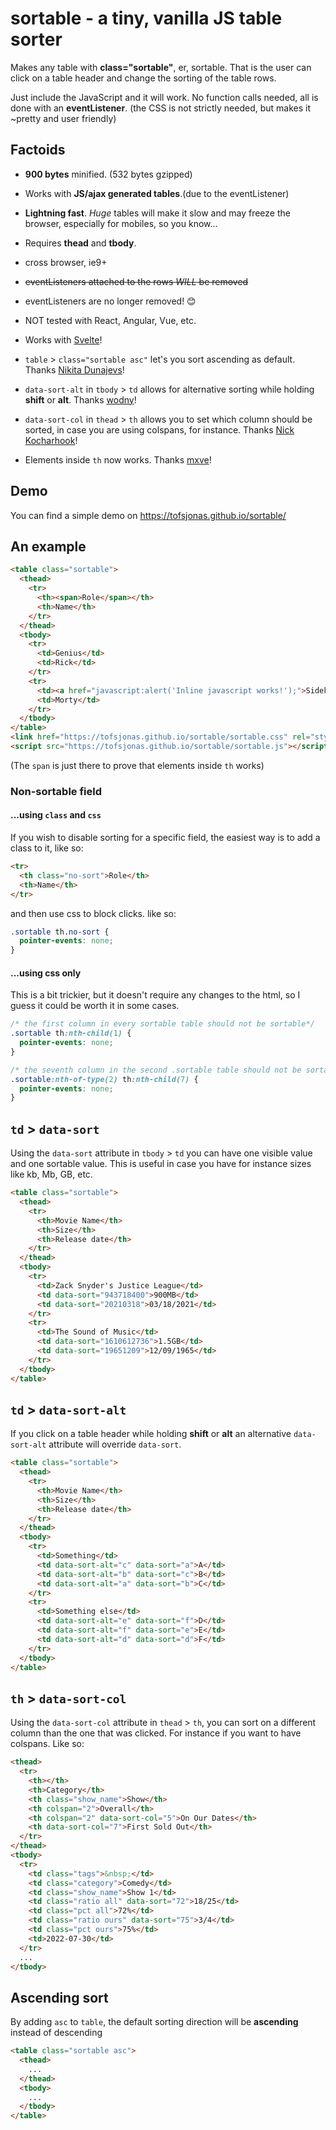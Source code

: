 # sortable - a tiny, vanilla JS table sorter

Makes any table with **class="sortable"**, er, sortable. That is the user can click on a table header and change the sorting of the table rows.

Just include the JavaScript and it will work. No function calls needed, all is done with an **eventListener**.
(the CSS is not strictly needed, but makes it ~pretty and user friendly)

## Factoids

- **900 bytes** minified. (532 bytes gzipped)

- Works with **JS/ajax generated tables**.(due to the eventListener)

- **Lightning fast**. _Huge_ tables will make it slow and may freeze the browser, especially for mobiles, so you know...

- Requires **thead** and **tbody**.

- cross browser, ie9+

- ~~eventListeners attached to the rows _WILL_ be removed~~
- eventListeners are no longer removed! 😊

- NOT tested with React, Angular, Vue, etc.

- Works with [Svelte](https://svelte.dev/)!

- `table` > `class="sortable asc"` let's you sort ascending as default. Thanks [
  Nikita Dunajevs](https://github.com/dunajevs)!

- `data-sort-alt` in `tbody` > `td` allows for alternative sorting while holding **shift** or **alt**. Thanks [wodny](https://github.com/wodny)!

- `data-sort-col` in `thead` > `th` allows you to set which column should be sorted, in case you are using colspans, for instance. Thanks [Nick Kocharhook](https://github.com/nk9)!

- Elements inside `th` now works. Thanks [mxve](https://github.com/mxve)!

## Demo

You can find a simple demo on <https://tofsjonas.github.io/sortable/>

## An example

```html
<table class="sortable">
  <thead>
    <tr>
      <th><span>Role</span></th>
      <th>Name</th>
    </tr>
  </thead>
  <tbody>
    <tr>
      <td>Genius</td>
      <td>Rick</td>
    </tr>
    <tr>
      <td><a href="javascript:alert('Inline javascript works!');">Sidekick</a></td>
      <td>Morty</td>
    </tr>
  </tbody>
</table>
<link href="https://tofsjonas.github.io/sortable/sortable.css" rel="stylesheet" />
<script src="https://tofsjonas.github.io/sortable/sortable.js"></script>
```

(The `span` is just there to prove that elements inside `th` works)

### Non-sortable field

#### ...using `class` and `css`

If you wish to disable sorting for a specific field, the easiest way is to add a class to it, like so:

```html
<tr>
  <th class="no-sort">Role</th>
  <th>Name</th>
</tr>
```

and then use css to block clicks. like so:

```css
.sortable th.no-sort {
  pointer-events: none;
}
```

#### ...using css only

This is a bit trickier, but it doesn't require any changes to the html, so I guess it could be worth it in some cases.

```css
/* the first column in every sortable table should not be sortable*/
.sortable th:nth-child(1) {
  pointer-events: none;
}

/* the seventh column in the second .sortable table should not be sortable*/
.sortable:nth-of-type(2) th:nth-child(7) {
  pointer-events: none;
}
```

## `td` > `data-sort`

Using the `data-sort` attribute in `tbody` > `td` you can have one visible value and one sortable value.
This is useful in case you have for instance sizes like kb, Mb, GB, etc.

```html
<table class="sortable">
  <thead>
    <tr>
      <th>Movie Name</th>
      <th>Size</th>
      <th>Release date</th>
    </tr>
  </thead>
  <tbody>
    <tr>
      <td>Zack Snyder's Justice League</td>
      <td data-sort="943718400">900MB</td>
      <td data-sort="20210318">03/18/2021</td>
    </tr>
    <tr>
      <td>The Sound of Music</td>
      <td data-sort="1610612736">1.5GB</td>
      <td data-sort="19651209">12/09/1965</td>
    </tr>
  </tbody>
</table>
```

## `td` > `data-sort-alt`

If you click on a table header while holding **shift** or **alt** an alternative
`data-sort-alt` attribute will override `data-sort`.

```html
<table class="sortable">
  <thead>
    <tr>
      <th>Movie Name</th>
      <th>Size</th>
      <th>Release date</th>
    </tr>
  </thead>
  <tbody>
    <tr>
      <td>Something</td>
      <td data-sort-alt="c" data-sort="a">A</td>
      <td data-sort-alt="b" data-sort="c">B</td>
      <td data-sort-alt="a" data-sort="b">C</td>
    </tr>
    <tr>
      <td>Something else</td>
      <td data-sort-alt="e" data-sort="f">D</td>
      <td data-sort-alt="f" data-sort="e">E</td>
      <td data-sort-alt="d" data-sort="d">F</td>
    </tr>
  </tbody>
</table>
```

## `th` > `data-sort-col`

Using the `data-sort-col` attribute in `thead` > `th`, you can sort on a different column than the one that was clicked. For instance if you want to have colspans. Like so:

```html
<thead>
  <tr>
    <th></th>
    <th>Category</th>
    <th class="show_name">Show</th>
    <th colspan="2">Overall</th>
    <th colspan="2" data-sort-col="5">On Our Dates</th>
    <th data-sort-col="7">First Sold Out</th>
  </tr>
</thead>
<tbody>
  <tr>
    <td class="tags">&nbsp;</td>
    <td class="category">Comedy</td>
    <td class="show_name">Show 1</td>
    <td class="ratio all" data-sort="72">18/25</td>
    <td class="pct all">72%</td>
    <td class="ratio ours" data-sort="75">3/4</td>
    <td class="pct ours">75%</td>
    <td>2022-07-30</td>
  </tr>
  ...
</tbody>
```

## Ascending sort

By adding `asc` to `table`, the default sorting direction will be **ascending** instead of descending

```html
<table class="sortable asc">
  <thead>
    ...
  </thead>
  <tbody>
    ...
  </tbody>
</table>
```
